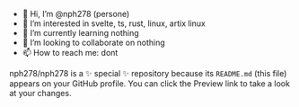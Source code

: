 - 👋 Hi, I’m @nph278 (persone)
- 👀 I’m interested in svelte, ts, rust, linux, artix linux
- 🌱 I’m currently learning nothing
- 💞️ I’m looking to collaborate on nothing
- 📫 How to reach me: dont

nph278/nph278 is a ✨ special ✨ repository because its `README.md` (this file) appears on your GitHub profile.
You can click the Preview link to take a look at your changes.
